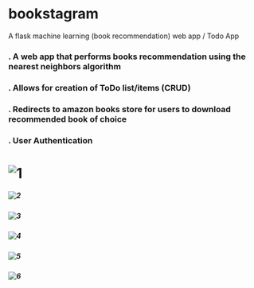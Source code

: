 # bookstagram
A flask machine learning (book recommendation) web app / Todo App

### . A web app that performs books recommendation using the nearest neighbors algorithm
### . Allows for creation of ToDo list/items (CRUD)
### . Redirects to amazon books store for users to download recommended book of choice
### . User Authentication

# ![1](https://user-images.githubusercontent.com/73120937/178148131-36acad62-a270-45aa-b63a-161071f1f291.png)

##### ![2](https://user-images.githubusercontent.com/73120937/178148132-cce0e5e7-f544-43b7-bfba-94ba62e685c3.png)

##### ![3](https://user-images.githubusercontent.com/73120937/178148136-e2d3da17-cf65-46db-a55c-e001b7439ba4.png)

##### ![4](https://user-images.githubusercontent.com/73120937/178148141-96550631-3375-4639-8bd1-c47f8ac4dbde.png)

##### ![5](https://user-images.githubusercontent.com/73120937/178148145-a22e63fe-23ee-4359-83b9-11cf3d8eb598.png)

##### ![6](https://user-images.githubusercontent.com/73120937/178148167-07a66fa0-a6d3-4a85-857d-994d74d2f3d9.png)



